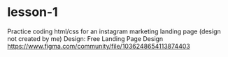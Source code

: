 # lesson-1
Practice coding html/css for an instagram marketing landing page (design not created by me)
Design:
Free Landing Page Design https://www.figma.com/community/file/1036248654113874403
